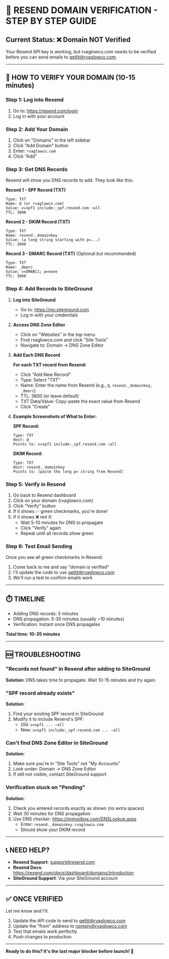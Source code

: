 # 📧 RESEND DOMAIN VERIFICATION - STEP BY STEP GUIDE

## Current Status: ❌ Domain NOT Verified

Your Resend API key is working, but rvaglowco.com needs to be verified before you can send emails to getlit@rvaglowco.com.

---

## 🔧 HOW TO VERIFY YOUR DOMAIN (10-15 minutes)

### Step 1: Log into Resend
1. Go to: https://resend.com/login
2. Log in with your account

### Step 2: Add Your Domain
1. Click on "Domains" in the left sidebar
2. Click "Add Domain" button
3. Enter: `rvaglowco.com`
4. Click "Add"

### Step 3: Get DNS Records
Resend will show you DNS records to add. They look like this:

**Record 1 - SPF Record (TXT)**
```
Type: TXT
Name: @ (or rvaglowco.com)
Value: v=spf1 include:_spf.resend.com ~all
TTL: 3600
```

**Record 2 - DKIM Record (TXT)**
```
Type: TXT
Name: resend._domainkey
Value: (a long string starting with p=...)
TTL: 3600
```

**Record 3 - DMARC Record (TXT)** (Optional but recommended)
```
Type: TXT
Name: _dmarc
Value: v=DMARC1; p=none
TTL: 3600
```

### Step 4: Add Records to SiteGround

1. **Log into SiteGround**
   - Go to: https://my.siteground.com
   - Log in with your credentials

2. **Access DNS Zone Editor**
   - Click on "Websites" in the top menu
   - Find rvaglowco.com and click "Site Tools"
   - Navigate to: Domain → DNS Zone Editor

3. **Add Each DNS Record**

   **For each TXT record from Resend:**
   - Click "Add New Record"
   - Type: Select "TXT"
   - Name: Enter the name from Resend (e.g., `@`, `resend._domainkey`, `_dmarc`)
   - TTL: 3600 (or leave default)
   - TXT Data/Value: Copy-paste the exact value from Resend
   - Click "Create"

4. **Example Screenshots of What to Enter:**

   **SPF Record:**
   ```
   Type: TXT
   Host: @
   Points to: v=spf1 include:_spf.resend.com ~all
   ```

   **DKIM Record:**
   ```
   Type: TXT
   Host: resend._domainkey
   Points to: [paste the long p= string from Resend]
   ```

### Step 5: Verify in Resend

1. Go back to Resend dashboard
2. Click on your domain (rvaglowco.com)
3. Click "Verify" button
4. If it shows ✅ green checkmarks, you're done!
5. If it shows ❌ red X:
   - Wait 5-10 minutes for DNS to propagate
   - Click "Verify" again
   - Repeat until all records show green

### Step 6: Test Email Sending

Once you see all green checkmarks in Resend:

1. Come back to me and say "domain is verified"
2. I'll update the code to use getlit@rvaglowco.com
3. We'll run a test to confirm emails work

---

## ⏱️ TIMELINE

- Adding DNS records: 5 minutes
- DNS propagation: 5-30 minutes (usually ~10 minutes)
- Verification: Instant once DNS propagates

**Total time: 10-35 minutes**

---

## 🆘 TROUBLESHOOTING

### "Records not found" in Resend after adding to SiteGround

**Solution**: DNS takes time to propagate. Wait 10-15 minutes and try again.

### "SPF record already exists"

**Solution**:
1. Find your existing SPF record in SiteGround
2. Modify it to include Resend's SPF:
   - Old: `v=spf1 ... ~all`
   - New: `v=spf1 include:_spf.resend.com ... ~all`

### Can't find DNS Zone Editor in SiteGround

**Solution**:
1. Make sure you're in "Site Tools" not "My Accounts"
2. Look under: Domain → DNS Zone Editor
3. If still not visible, contact SiteGround support

### Verification stuck on "Pending"

**Solution**:
1. Check you entered records exactly as shown (no extra spaces)
2. Wait 30 minutes for DNS propagation
3. Use DNS checker: https://mxtoolbox.com/DNSLookup.aspx
   - Enter: `resend._domainkey.rvaglowco.com`
   - Should show your DKIM record

---

## 📞 NEED HELP?

- **Resend Support**: support@resend.com
- **Resend Docs**: https://resend.com/docs/dashboard/domains/introduction
- **SiteGround Support**: Via your SiteGround account

---

## ✅ ONCE VERIFIED

Let me know and I'll:
1. Update the API code to send to getlit@rvaglowco.com
2. Update the "from" address to noreply@rvaglowco.com
3. Test that emails work perfectly
4. Push changes to production

---

**Ready to do this? It's the last major blocker before launch! 🚀**
